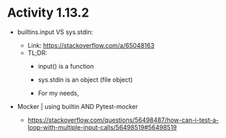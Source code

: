 
<h1> Activity 1.13.2 </h1>

- builtins.input VS sys.stdin:
    - Link: https://stackoverflow.com/a/65048163
    - TL;DR:
        - input() is a function
        - sys.stdin is an object (file object)

        - For my needs, 

- Mocker | using builtin AND Pytest-mocker
    - https://stackoverflow.com/questions/56498487/how-can-i-test-a-loop-with-multiple-input-calls/56498519#56498519

